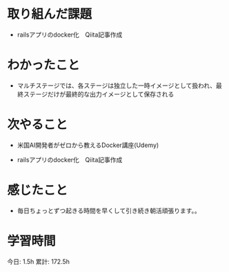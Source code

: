 # 取り組んだ課題 
+ railsアプリのdocker化　Qiita記事作成
# わかったこと   
+ マルチステージでは、各ステージは独立した一時イメージとして扱われ、最終ステージだけが最終的な出力イメージとして保存される
# 次やること
- 米国AI開発者がゼロから教えるDocker講座(Udemy) 
+ railsアプリのdocker化　Qiita記事作成
# 感じたこと
+ 毎日ちょっとずつ起きる時間を早くして引き続き朝活頑張ります。。
# 学習時間  
今日: 1.5h 
累計: 172.5h 

